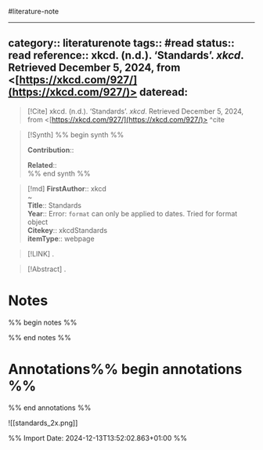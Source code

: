 #literature-note 

---
category:: literaturenote
tags:: #read 
status:: read 
reference:: xkcd. (n.d.). ‘Standards’. _xkcd_. Retrieved December 5, 2024, from <[https://xkcd.com/927/](https://xkcd.com/927/)>
dateread:
---

> [!Cite]
> xkcd. (n.d.). ‘Standards’. _xkcd_. Retrieved December 5, 2024, from <[https://xkcd.com/927/](https://xkcd.com/927/)>
^cite

>[!Synth]
>%% begin synth %%
>
>**Contribution**:: 
>
>**Related**::  
>%% end synth %%

>[!md]
> **FirstAuthor**:: xkcd  
~    
> **Title**:: Standards  
> **Year**:: Error: `format` can only be applied to dates. Tried for format object   
> **Citekey**:: xkcdStandards  
> **itemType**:: webpage    

> [!LINK] 
>.

> [!Abstract]
>.
> 
# Notes

%% begin notes %%

%% end notes %%


# Annotations%% begin annotations %%


%% end annotations %%









![[standards_2x.png]]




%% Import Date: 2024-12-13T13:52:02.863+01:00 %%
